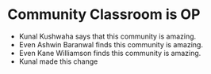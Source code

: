# Community Classroom is OP

- Kunal Kushwaha says that this community is amazing.
- Even Ashwin Baranwal finds this community is amazing.
- Even Kane Williamson finds this community is amazing.
- Kunal made this change
